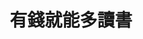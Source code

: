 ---
title: 有錢就能多讀書
description: 看過的書都能分享
image: cover.png
  

# Badge style
style:
    background: 
    color: 
---